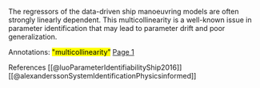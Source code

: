  The regressors of the data-driven ship manoeuvring models are often strongly linearly dependent. This multicollinearity is a well-known issue in parameter identification that may lead to parameter drift and poor generalization.
 
 Annotations:
<mark class="hltr-green">"multicollinearity”</mark> [Page 1](zotero://open-pdf/library/items/GHSB3SIB?page=1&annotation=GPAZCQKC) 

References
[[@luoParameterIdentifiabilityShip2016]]
[[@alexanderssonSystemIdentificationPhysicsinformed]]
